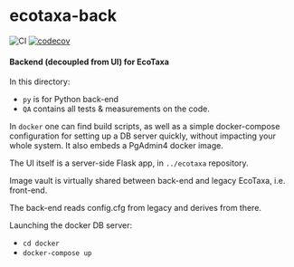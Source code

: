 # ecotaxa-back

![CI](https://github.com/ecotaxa/ecotaxa_back/workflows/CI/badge.svg)
[![codecov](https://codecov.io/gh/grololo06/ecotaxa_back/branch/master/graph/badge.svg)](https://codecov.io/gh/grololo06/ecotaxa_back)

#### Backend (decoupled from UI) for EcoTaxa

In this directory:

- `py` is for Python back-end
- `QA` contains all tests & measurements on the code.

In `docker` one can find build scripts, as well as a simple docker-compose configuration for setting up a DB server quickly, without impacting your whole
  system. It also embeds a PgAdmin4 docker image.

The UI itself is a server-side Flask app, in `../ecotaxa` repository.

Image vault is virtually shared between back-end and legacy EcoTaxa, i.e. front-end.

The back-end reads config.cfg from legacy and derives from there.

Launching the docker DB server:

* `cd docker`
* `docker-compose up`
